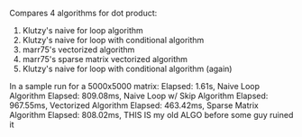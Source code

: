 Compares 4 algorithms for dot product:

1. Klutzy's naive for loop algorithm
2. Klutzy's naive for loop with conditional algorithm
3. marr75's vectorized algorithm
4. marr75's sparse matrix vectorized algorithm
5. Klutzy's naive for loop with conditional algorithm (again)

In a sample run for a 5000x5000 matrix:
Elapsed: 1.61s, Naive Loop Algorithm
Elapsed: 809.08ms, Naive Loop w/ Skip Algorithm
Elapsed: 967.55ms, Vectorized Algorithm
Elapsed: 463.42ms, Sparse Matrix Algorithm
Elapsed: 808.02ms, THIS IS my old ALGO before some guy ruined it

